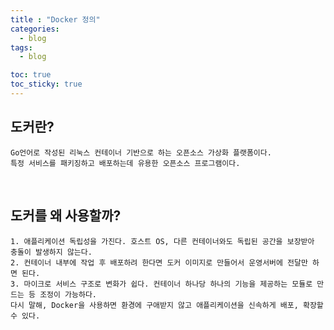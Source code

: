 ```yaml
---
title : "Docker 정의"
categories:
  - blog
tags:
  - blog

toc: true
toc_sticky: true
---
```


## 도커란?
```plaintext
Go언어로 작성된 리눅스 컨테이너 기반으로 하는 오픈소스 가상화 플랫폼이다.  
특정 서비스를 패키징하고 배포하는데 유용한 오픈소스 프로그램이다.
```
<br/>

## 도커를 왜 사용할까?
```plaintext
1. 애플리케이션 독립성을 가진다. 호스트 OS, 다른 컨테이너와도 독립된 공간을 보장받아 충돌이 발생하지 않는다.
2. 컨테이너 내부에 작업 후 배포하려 한다면 도커 이미지로 만들어서 운영서버에 전달만 하면 된다.
3. 마이크로 서비스 구조로 변화가 쉽다. 컨테이너 하나당 하나의 기능을 제공하는 모듈로 만드는 등 조정이 가능하다.
다시 말해, Docker을 사용하면 환경에 구애받지 않고 애플리케이션을 신속하게 배포, 확장할 수 있다. 
```

